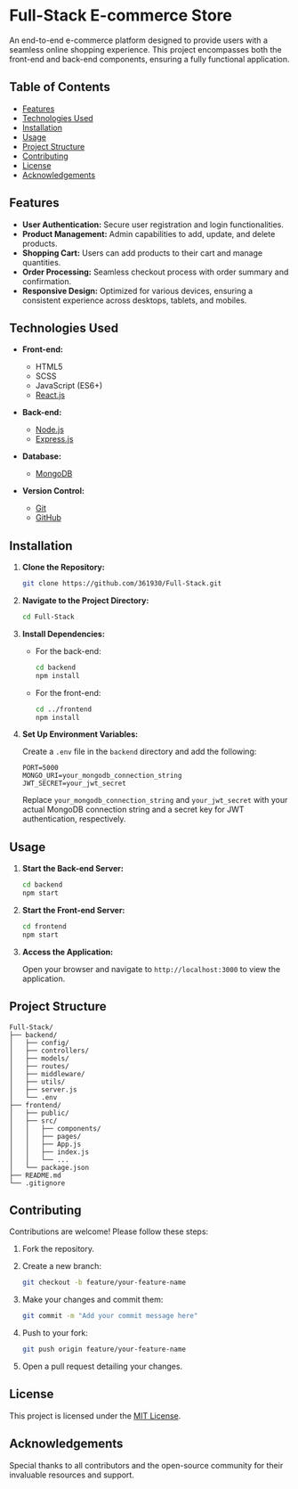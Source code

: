 # Full-Stack E-commerce Store

An end-to-end e-commerce platform designed to provide users with a seamless online shopping experience. This project encompasses both the front-end and back-end components, ensuring a fully functional application.

## Table of Contents

- [Features](#features)
- [Technologies Used](#technologies-used)
- [Installation](#installation)
- [Usage](#usage)
- [Project Structure](#project-structure)
- [Contributing](#contributing)
- [License](#license)
- [Acknowledgements](#acknowledgements)

## Features

- **User Authentication:** Secure user registration and login functionalities.
- **Product Management:** Admin capabilities to add, update, and delete products.
- **Shopping Cart:** Users can add products to their cart and manage quantities.
- **Order Processing:** Seamless checkout process with order summary and confirmation.
- **Responsive Design:** Optimized for various devices, ensuring a consistent experience across desktops, tablets, and mobiles.

## Technologies Used

- **Front-end:**
  - HTML5
  - SCSS
  - JavaScript (ES6+)
  - [React.js](https://reactjs.org/)

- **Back-end:**
  - [Node.js](https://nodejs.org/)
  - [Express.js](https://expressjs.com/)

- **Database:**
  - [MongoDB](https://www.mongodb.com/)

- **Version Control:**
  - [Git](https://git-scm.com/)
  - [GitHub](https://github.com/)

## Installation

1. **Clone the Repository:**

   ```bash
   git clone https://github.com/361930/Full-Stack.git
   ```

2. **Navigate to the Project Directory:**

   ```bash
   cd Full-Stack
   ```

3. **Install Dependencies:**

   - For the back-end:

     ```bash
     cd backend
     npm install
     ```

   - For the front-end:

     ```bash
     cd ../frontend
     npm install
     ```

4. **Set Up Environment Variables:**

   Create a `.env` file in the `backend` directory and add the following:

   ```env
   PORT=5000
   MONGO_URI=your_mongodb_connection_string
   JWT_SECRET=your_jwt_secret
   ```

   Replace `your_mongodb_connection_string` and `your_jwt_secret` with your actual MongoDB connection string and a secret key for JWT authentication, respectively.

## Usage

1. **Start the Back-end Server:**

   ```bash
   cd backend
   npm start
   ```

2. **Start the Front-end Server:**

   ```bash
   cd frontend
   npm start
   ```

3. **Access the Application:**

   Open your browser and navigate to `http://localhost:3000` to view the application.

## Project Structure

```
Full-Stack/
├── backend/
│   ├── config/
│   ├── controllers/
│   ├── models/
│   ├── routes/
│   ├── middleware/
│   ├── utils/
│   ├── server.js
│   └── .env
├── frontend/
│   ├── public/
│   ├── src/
│   │   ├── components/
│   │   ├── pages/
│   │   ├── App.js
│   │   ├── index.js
│   │   └── ...
│   └── package.json
├── README.md
└── .gitignore
```

## Contributing

Contributions are welcome! Please follow these steps:

1. Fork the repository.
2. Create a new branch:

   ```bash
   git checkout -b feature/your-feature-name
   ```

3. Make your changes and commit them:

   ```bash
   git commit -m "Add your commit message here"
   ```

4. Push to your fork:

   ```bash
   git push origin feature/your-feature-name
   ```

5. Open a pull request detailing your changes.

## License

This project is licensed under the [MIT License](LICENSE).

## Acknowledgements

Special thanks to all contributors and the open-source community for their invaluable resources and support.
```
